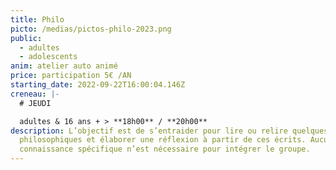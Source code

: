 ```yaml
---
title: Philo
picto: /medias/pictos-philo-2023.png
public:
  - adultes
  - adolescents
anim: atelier auto animé
price: participation 5€ /AN
starting_date: 2022-09-22T16:00:04.146Z
creneau: |-
  # JEUDI

  adultes & 16 ans + > **18h00** / **20h00**
description: L’objectif est de s’entraider pour lire ou relire quelques textes
  philosophiques et élaborer une réflexion à partir de ces écrits. Aucune
  connaissance spécifique n’est nécessaire pour intégrer le groupe.
---
```

